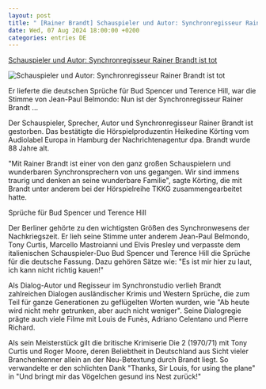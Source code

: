 ```yaml
---
layout: post
title: " [Rainer Brandt] Schauspieler und Autor: Synchronregisseur Rainer Brandt ist tot"
date: Wed, 07 Aug 2024 18:00:00 +0200
categories: entries DE
---
```

[Schauspieler und Autor: Synchronregisseur Rainer Brandt ist tot](https://www.zeit.de/kultur/film/2024-08/rainer-brandt-tot-synchronregisseur)

![Schauspieler und Autor: Synchronregisseur Rainer Brandt ist tot](https://img.zeit.de/kultur/2024-08/bud-spencer-synchron-legende-rainer-brandt-gestorben-bild/wide__1300x731)

Er lieferte die deutschen Sprüche für Bud Spencer und Terence Hill, war die Stimme von Jean-Paul Belmondo: Nun ist der Synchronregisseur Rainer Brandt ...

Der Schauspieler, Sprecher, Autor und Synchronregisseur Rainer Brandt ist gestorben. Das bestätigte die Hörspielproduzentin Heikedine Körting vom Audiolabel Europa in Hamburg der Nachrichtenagentur dpa. Brandt wurde 88 Jahre alt.

"Mit Rainer Brandt ist einer von den ganz großen Schauspielern und wunderbaren Synchronsprechern von uns gegangen. Wir sind immens traurig und denken an seine wunderbare Familie", sagte Körting, die mit Brandt unter anderem bei der Hörspielreihe TKKG zusammengearbeitet hatte.



Sprüche für Bud Spencer und Terence Hill

Der Berliner gehörte zu den wichtigsten Größen des Synchronwesens der Nachkriegszeit. Er lieh seine Stimme unter anderem Jean-Paul Belmondo, Tony Curtis, Marcello Mastroianni und Elvis Presley und verpasste dem italienischen Schauspieler-Duo Bud Spencer und Terence Hill die Sprüche für die deutsche Fassung. Dazu gehören Sätze wie: "Es ist mir hier zu laut, ich kann nicht richtig kauen!"



Als Dialog-Autor und Regisseur im Synchronstudio verlieh Brandt zahlreichen Dialogen ausländischer Krimis und Western Sprüche, die zum Teil für ganze Generationen zu geflügelten Worten wurden, wie "Ab heute wird nicht mehr getrunken, aber auch nicht weniger". Seine Dialogregie prägte auch viele Filme mit Louis de Funès, Adriano Celentano und Pierre Richard.

Als sein Meisterstück gilt die britische Krimiserie Die 2 (1970/71) mit Tony Curtis und Roger Moore, deren Beliebtheit in Deutschland aus Sicht vieler Branchenkenner allein an der Neu-Betextung durch Brandt liegt. So verwandelte er den schlichten Dank "Thanks, Sir Louis, for using the plane" in "Und bringt mir das Vögelchen gesund ins Nest zurück!"



